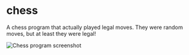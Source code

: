# chess

A chess program that actually played legal moves.  They were random moves, but at least they were legal!

![Chess program screenshot](https://raw.githubusercontent.com/ca98am79/my-first-programs/master/chess/chess.png)